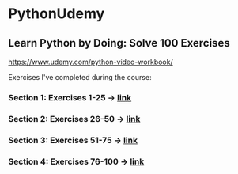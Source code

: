 # PythonUdemy
## Learn Python by Doing: Solve 100 Exercises
https://www.udemy.com/python-video-workbook/

Exercises I've completed during the course:

### Section 1: Exercises 1-25 -> [link](/Section1)
### Section 2: Exercises 26-50 -> [link](/Section2)
### Section 3: Exercises 51-75 -> [link](/Section3)
### Section 4: Exercises 76-100 -> [link](/Section4)

